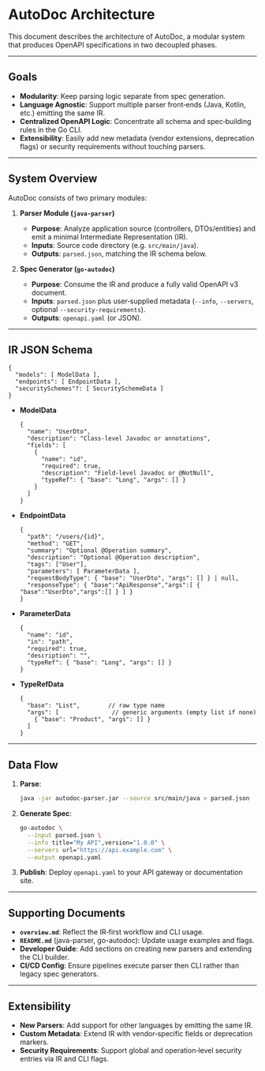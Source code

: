 # AutoDoc Architecture

This document describes the architecture of AutoDoc, a modular system that produces OpenAPI specifications in two decoupled phases.

---

## Goals

* **Modularity**: Keep parsing logic separate from spec generation.
* **Language Agnostic**: Support multiple parser front‑ends (Java, Kotlin, etc.) emitting the same IR.
* **Centralized OpenAPI Logic**: Concentrate all schema and spec‑building rules in the Go CLI.
* **Extensibility**: Easily add new metadata (vendor extensions, deprecation flags) or security requirements without touching parsers.

---

## System Overview

AutoDoc consists of two primary modules:

1. **Parser Module (`java-parser`)**

   * **Purpose**: Analyze application source (controllers, DTOs/entities) and emit a minimal Intermediate Representation (IR).
   * **Inputs**: Source code directory (e.g. `src/main/java`).
   * **Outputs**: `parsed.json`, matching the IR schema below.

2. **Spec Generator (`go-autodoc`)**

   * **Purpose**: Consume the IR and produce a fully valid OpenAPI v3 document.
   * **Inputs**: `parsed.json` plus user‑supplied metadata (`--info`, `--servers`, optional `--security-requirements`).
   * **Outputs**: `openapi.yaml` (or JSON).

---

## IR JSON Schema

```jsonc
{
  "models": [ ModelData ],
  "endpoints": [ EndpointData ],
  "securitySchemes"?: [ SecuritySchemeData ]
}
```

* **ModelData**

  ```jsonc
  {
    "name": "UserDto",
    "description": "Class-level Javadoc or annotations",
    "fields": [
      {
        "name": "id",
        "required": true,
        "description": "Field-level Javadoc or @NotNull",
        "typeRef": { "base": "Long", "args": [] }
      }
    ]
  }
  ```

* **EndpointData**

  ```jsonc
  {
    "path": "/users/{id}",
    "method": "GET",
    "summary": "Optional @Operation summary",
    "description": "Optional @Operation description",
    "tags": ["User"],
    "parameters": [ ParameterData ],
    "requestBodyType": { "base": "UserDto", "args": [] } | null,
    "responseType": { "base":"ApiResponse","args":[ { "base":"UserDto","args":[] } ] }
  }
  ```

* **ParameterData**

  ```jsonc
  {
    "name": "id",
    "in": "path",
    "required": true,
    "description": "",
    "typeRef": { "base": "Long", "args": [] }
  }
  ```

* **TypeRefData**

  ```jsonc
  {
    "base": "List",        // raw type name
    "args": [               // generic arguments (empty list if none)
      { "base": "Product", "args": [] }
    ]
  }
  ```

---

## Data Flow

1. **Parse**:

   ```bash
   java -jar autodoc-parser.jar --source src/main/java > parsed.json
   ```
2. **Generate Spec**:

   ```bash
   go-autodoc \
     --input parsed.json \
     --info title="My API",version="1.0.0" \
     --servers url="https://api.example.com" \
     --output openapi.yaml
   ```
3. **Publish**: Deploy `openapi.yaml` to your API gateway or documentation site.

---

## Supporting Documents

* **`overview.md`**: Reflect the IR‑first workflow and CLI usage.
* **`README.md`** (java-parser, go-autodoc): Update usage examples and flags.
* **Developer Guide**: Add sections on creating new parsers and extending the CLI builder.
* **CI/CD Config**: Ensure pipelines execute parser then CLI rather than legacy spec generators.

---

## Extensibility

* **New Parsers**: Add support for other languages by emitting the same IR.
* **Custom Metadata**: Extend IR with vendor‑specific fields or deprecation markers.
* **Security Requirements**: Support global and operation‑level security entries via IR and CLI flags.


